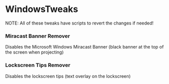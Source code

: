 # WindowsTweaks

NOTE: All of these tweaks have scripts to revert the changes if needed!

### Miracast Banner Remover
Disables the Microsoft Windows Miracast Banner (black banner at the top of the screen when projecting)

### Lockscreen Tips Remover
Disables the lockscreen tips (text overlay on the lockscreen)
